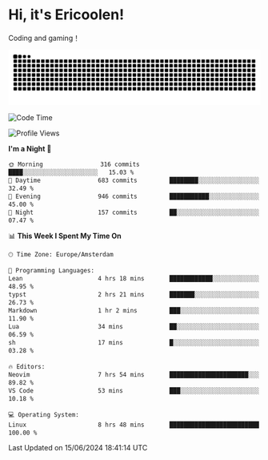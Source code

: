 # Hi, it's Ericoolen!
Coding and gaming！

<picture>
  <source media="(prefers-color-scheme: dark)" srcset="https://raw.githubusercontent.com/Eric-Song-Nop/Eric-Song-Nop/output/github-contribution-grid-snake-dark.svg">
  <source media="(prefers-color-scheme: light)" srcset="https://raw.githubusercontent.com/Eric-Song-Nop/Eric-Song-Nop/output/github-contribution-grid-snake.svg">
  <img alt="github contribution grid snake animation" src="https://raw.githubusercontent.com/Eric-Song-Nop/Eric-Song-Nop/output/github-contribution-grid-snake.svg">
</picture>

<!--START_SECTION:waka-->
![Code Time](http://img.shields.io/badge/Code%20Time-1%2C357%20hrs%2043%20mins-blue)

![Profile Views](http://img.shields.io/badge/Profile%20Views-1-blue)

**I'm a Night 🦉** 

```text
🌞 Morning                316 commits         ████░░░░░░░░░░░░░░░░░░░░░   15.03 % 
🌆 Daytime                683 commits         ████████░░░░░░░░░░░░░░░░░   32.49 % 
🌃 Evening                946 commits         ███████████░░░░░░░░░░░░░░   45.00 % 
🌙 Night                  157 commits         ██░░░░░░░░░░░░░░░░░░░░░░░   07.47 % 
```


📊 **This Week I Spent My Time On** 

```text
🕑︎ Time Zone: Europe/Amsterdam

💬 Programming Languages: 
Lean                     4 hrs 18 mins       ████████████░░░░░░░░░░░░░   48.95 % 
typst                    2 hrs 21 mins       ███████░░░░░░░░░░░░░░░░░░   26.73 % 
Markdown                 1 hr 2 mins         ███░░░░░░░░░░░░░░░░░░░░░░   11.90 % 
Lua                      34 mins             ██░░░░░░░░░░░░░░░░░░░░░░░   06.59 % 
sh                       17 mins             █░░░░░░░░░░░░░░░░░░░░░░░░   03.28 % 

🔥 Editors: 
Neovim                   7 hrs 54 mins       ██████████████████████░░░   89.82 % 
VS Code                  53 mins             ███░░░░░░░░░░░░░░░░░░░░░░   10.18 % 

💻 Operating System: 
Linux                    8 hrs 48 mins       █████████████████████████   100.00 % 
```


 Last Updated on 15/06/2024 18:41:14 UTC
<!--END_SECTION:waka-->
